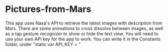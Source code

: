 # Pictures-from-Mars
This app uses Nasa's API to retrieve the latest images with description from Mars. There are some animations to cross dissolve between images, as well as a tap gesture recognizer to show or hide the text view.
You will need to use your own API key for the app to work. You can write it in the Constants folder, under "static var API_KEY = "
